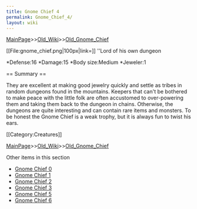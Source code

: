 ```yaml
---
title: Gnome Chief 4
permalink: Gnome_Chief_4/
layout: wiki
---
```


[MainPage](/keeperrl_wiki/ "wikilink")>>[Old_Wiki](/keeperrl_wiki/Old_Wiki "wikilink")>>[Old_Gnome_Chief](/keeperrl_wiki/Old_Gnome_Chief "wikilink")

[[File:gnome_chief.png|100px|link=]] ''Lord of his own dungeon

*Defense:16
*Damage:15
*Body size:Medium
*Jeweler:1

== Summary ==

They are excellent at making good jewelry quickly and settle as tribes in random dungeons found in the mountains. Keepers that can't be bothered to make peace with the little folk are often accustomed to over-powering them and taking them back to the dungeon in chains. Otherwise, the dungeons are quite interesting and can contain rare items and monsters. To be honest the Gnome Chief is a weak trophy, but it is always fun to twist his ears.

[[Category:Creatures]]

[MainPage](/keeperrl_wiki/ "wikilink")>>[Old_Wiki](/keeperrl_wiki/Old_Wiki "wikilink")>>[Old_Gnome_Chief](/keeperrl_wiki/Old_Gnome_Chief "wikilink")

Other items in this section
-    [Gnome Chief 0](/keeperrl_wiki/Gnome_Chief_0 "wikilink")
-    [Gnome Chief 1](/keeperrl_wiki/Gnome_Chief_1 "wikilink")
-    [Gnome Chief 2](/keeperrl_wiki/Gnome_Chief_2 "wikilink")
-    [Gnome Chief 3](/keeperrl_wiki/Gnome_Chief_3 "wikilink")
-    [Gnome Chief 5](/keeperrl_wiki/Gnome_Chief_5 "wikilink")
-    [Gnome Chief 6](/keeperrl_wiki/Gnome_Chief_6 "wikilink")
